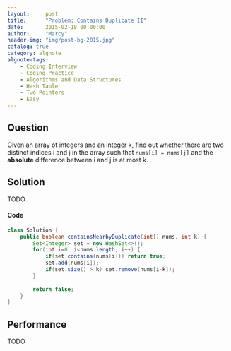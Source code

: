 ```yaml
---
layout:     post
title:      "Problem: Contains Duplicate II"
date:       2015-02-18 00:00:00
author:     "Marcy"
header-img: "img/post-bg-2015.jpg"
catalog: true
category: algnote
algnote-tags:
    - Coding Interview
    - Coding Practice
    - Algorithms and Data Structures
    - Hash Table
    - Two Pointers
    - Easy
---
```


## Question

Given an array of integers and an integer k, find out whether there are two distinct indices i and j in the array such that `nums[i] = nums[j]` and the **absolute** difference between i and j is at most k.

## Solution
TODO

#### Code
```java
class Solution {
    public boolean containsNearbyDuplicate(int[] nums, int k) {
        Set<Integer> set = new HashSet<>();
        for(int i=0; i<nums.length; i++) {
            if(set.contains(nums[i])) return true;
            set.add(nums[i]);
            if(set.size() > k) set.remove(nums[i-k]);
        }
        
        return false;
    }
}
```

## Performance
TODO
